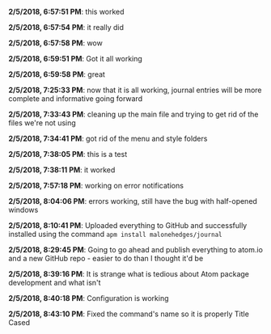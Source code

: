 
**2/5/2018, 6:57:51 PM**: this worked

**2/5/2018, 6:57:54 PM**: it really did

**2/5/2018, 6:57:58 PM**: wow

**2/5/2018, 6:59:51 PM**: Got it all working

**2/5/2018, 6:59:58 PM**: great

**2/5/2018, 7:25:33 PM**: now that it is all working, journal entries will be more complete and informative going forward

**2/5/2018, 7:33:43 PM**: cleaning up the main file and trying to get rid of the files we're not using

**2/5/2018, 7:34:41 PM**: got rid of the menu and style folders

**2/5/2018, 7:38:05 PM**: this is a test

**2/5/2018, 7:38:11 PM**: it worked

**2/5/2018, 7:57:18 PM**: working on error notifications

**2/5/2018, 8:04:06 PM**: errors working, still have the bug with half-opened windows

**2/5/2018, 8:10:41 PM**: Uploaded everything to GitHub and successfully installed using the command `apm install malonehedges/journal`

**2/5/2018, 8:29:45 PM**: Going to go ahead and publish everything to atom.io and a new GitHub repo - easier to do than I thought it'd be

**2/5/2018, 8:39:16 PM**: It is strange what is tedious about Atom package development and what isn't

**2/5/2018, 8:40:18 PM**: Configuration is working

**2/5/2018, 8:43:10 PM**: Fixed the command's name so it is properly Title Cased

